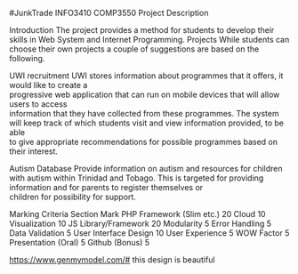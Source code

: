 #JunkTrade 
INFO3410	COMP3550
Project	Description

Introduction
The	project	provides	a	method	for	students	to	develop	their	skills	in	Web	System	and	
Internet	Programming.
Projects
While	students	can	choose	their	own	projects	a	couple	of	suggestions	are	based	on	the	
following.

UWI	recruitment	
UWI	stores	information	about programmes	that	it	offers,	it	would	like	to	create	a	
progressive	web	application	that	can	run	on	mobile	devices	that	will	allow	users	to	access	
information	that	they	have	collected	from	these	programmes.	
The	system	will	keep	track	of	which	students	visit	and	view	information	provided,	to	be	able	
to	give	appropriate	recommendations	for	possible	programmes	based	on	their	interest.

Autism Database
Provide	information	on	autism	and	resources	for	children	with	autism	within	Trinidad	and	
Tobago.	This	is	targeted	for	providing	information	and	for	parents	to	register	themselves	or	
children	for	possibility	for	support.

Marking	Criteria
Section 					Mark
PHP	Framework (Slim	etc.) 	20
Cloud 						10
Visualization 				10
JS	Library/Framework 		20
Modularity 					5
Error	Handling 			5
Data	Validation 			5
User	Interface Design 	10
User	Experience 			5
WOW	Factor 					5
Presentation	(Oral) 		5
Github (Bonus) 				5

https://www.genmymodel.com/# this design is beautiful

